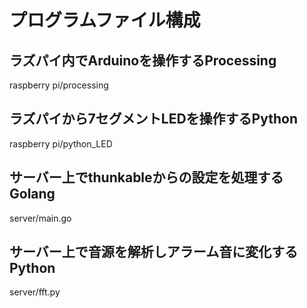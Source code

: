 # プログラムファイル構成
## ラズパイ内でArduinoを操作するProcessing
raspberry pi/processing
## ラズパイから7セグメントLEDを操作するPython
raspberry pi/python_LED
## サーバー上でthunkableからの設定を処理するGolang
server/main.go
## サーバー上で音源を解析しアラーム音に変化するPython
server/fft.py
